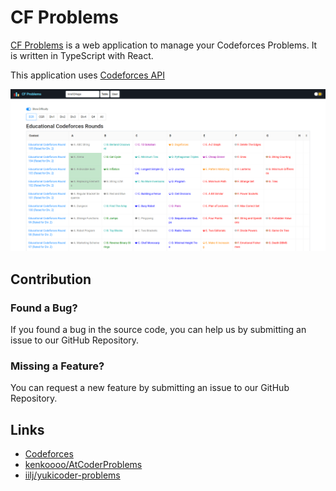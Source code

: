 # CF Problems

[CF Problems](https://cf.kira924age.com) is a web application to manage your Codeforces Problems.
It is written in TypeScript with React.

This application uses [Codeforces API](https://codeforces.com/apiHelp)

![capture image](./images/screenshot-table.png)

## Contribution

### Found a Bug?

If you found a bug in the source code, you can help us by submitting an issue to our GitHub Repository.

### Missing a Feature?

You can request a new feature by submitting an issue to our GitHub Repository.

## Links

* [Codeforces](https://codeforces.com/)
* [kenkoooo/AtCoderProblems](https://github.com/kenkoooo/AtCoderProblems)
* [iilj/yukicoder-problems](https://github.com/iilj/yukicoder-problems)

